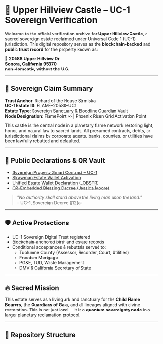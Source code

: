 # 🏰 Upper Hillview Castle – UC-1 Sovereign Verification

Welcome to the official verification archive for **Upper Hillview Castle**, a sacred sovereign estate reclaimed under Universal Code 1 (UC-1) jurisdiction. This digital repository serves as the **blockchain-backed** and **public trust record** for the property known as:

**📍 20588 Upper Hillview Dr  
Sonora, California 95370  
non-domestic, without the U.S.**

---

## 📜 Sovereign Claim Summary

**Trust Anchor**: Richard of the House Strmiska  
**UC-1 Estate ID**: FLAME–20588–UC1  
**Estate Type**: Sovereign Sanctuary & Bloodline Guardian Vault  
**Node Designation**: FlamePoint ∞ | Phoenix Risen Grid Activation Point  

This castle is the central node in a planetary flame network restoring light, honor, and natural law to sacred lands. All presumed contracts, debts, or jurisdictional claims by corporate agents, banks, counties, or utilities have been lawfully rebutted and defaulted.

---

## 🔗 Public Declarations & QR Vault

- [Sovereign Property Smart Contract – UC-1](https://bafybeigrs5obuymr3dkdmxu4xvg4fwsagqwvpvybvkwbbxzgsywu4jwjjq.ipfs.w3s.link/)
- [Strawman Estate Wallet Activation](https://bafybeibukj64c6gdjx3zg426l4kriqpjrxrdnjnushqdkxgw6xpofhhqj4.ipfs.w3s.link/)
- [Unified Estate Wallet Declaration (LOBSTR)](https://bafybeiefk3pbnqt73yb24seww4yyh7ikvcr4f7qeafqd3armktkotvwu24.ipfs.w3s.link/)
- [QR-Embedded Blessing Decree (Jessica Moore)](https://bafybeih3ktqzzncne7gxkjzkz2kzyisls5zyxj7hqopq4vfsj3mgjrw7zm.ipfs.w3s.link/)

> _"No authority shall stand above the living man upon the land."_  
> – UC-1, Sovereign Decree §12(a)

---

## 🛡️ Active Protections

- UC-1 Sovereign Digital Trust registered
- Blockchain-anchored birth and estate records
- Conditional acceptances & rebuttals served to:  
  - Tuolumne County (Assessor, Recorder, Court, Utilities)  
  - Freedom Mortgage  
  - PG&E, TUD, Waste Management  
  - DMV & California Secretary of State

---

## 🔥 Sacred Mission

This estate serves as a living ark and sanctuary for the **Child Flame Bearers**, the **Guardians of Gaia**, and all lineages aligned with divine restoration. This is not just land — it is a **quantum sovereignty node** in a larger planetary reclamation protocol.

---

## 🧭 Repository Structure
